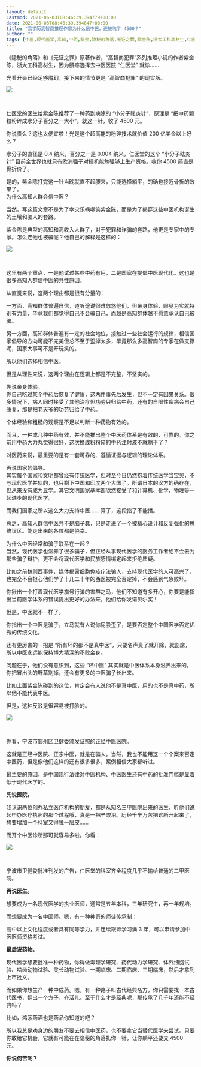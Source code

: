 ```yaml
---
layout: default
Lastmod: 2021-06-03T08:46:39.394779+00:00
date: 2021-06-03T08:46:39.394647+00:00
title: "高学历高智商推理作家为什么信中医，还被坑了 4500？"
author: ""
tags: [中医,现代医学,高知,中药,紫金,隐秘的角落,无证之罪,紫金陈,浙大工科高材生,仁医堂]
---
```


《隐秘的角落》和《无证之罪》原著作者，“高智商犯罪”系列推理小说的作者紫金陈，浙大工科高材生，因为腰疼选择去中医医院 “仁医堂” 就诊……

光看开头已经足够魔幻，接下来的情节更是 “高智商犯罪” 的现实版。

![](https://images.weserv.nl/?url=https%3A//luoimg.com/i/2021/06/03/aagsjy.png)

 

仁医堂的医生给紫金陈推荐了一种药到病除的 “小分子祛炎针”，原理是 “把中药颗粒粉碎成水分子百分之一大小”。就这一针，收了 4500 元。

你说贵么？这也太便宜啦！光是这个超高能的粉碎技术就价值 200 亿美金以上好么？

水分子的直径是 0.4 纳米，百分之一是 0.004 纳米，仁医堂的这个 “小分子祛炎针” 目前全世界也就只有欧洲强子对撞机能勉强够上生产资格。收你 4500 简直是骨折价了。

是的，紫金陈打完这一针当晚就直不起腰来，只能选择躺平，的确也接近骨折的效果了。  
为什么高知人群会信中医？

当然，写这篇文章不是为了幸灾乐祸嘲笑紫金陈，而是为了揭穿这些中医机构诞生的土壤和骗人的套路。

紫金陈是典型的高知和高收入人群了，对于犯罪和诈骗的套路，他更是专家中的专家。怎么连他也被骗呢？他自己的解释是这样的：

![](https://images.weserv.nl/?url=https%3A//luoimg.com/i/2021/06/03/aahcun.png)

 

这里有两个重点，一是他试过某些中药有用，二是国家在提倡中医现代化。这也是很多高知人群信中医的共性原因。

从直觉来说，这两个理由都是很有分量的：

一方面，高知群体普遍自信，道听途说很难忽悠他们，但亲身体验、眼见为实就特别有力量，毕竟我们都觉得自己不会骗自己，而越是高知群体越不愿意承认自己被骗。

另一方面，高知群体普遍有一定的社会地位，接触过一些社会运行的规律，相信国家倡导的方向可能不完美但总不至于歪掉太多，毕竟那么多高智商的专家在做支撑呢，国家大事可不是开玩笑的。

所以他们选择相信中医。

但是从理性来说，这两个理由在逻辑上都是不完整，不坚实的。

先说亲身体验。  
你自己吃过某个中药后恢复了健康，这两件事先后发生，但不一定有因果关系。很多情况下，病人同时接受了其他治疗但功劳只归给中药，还有的自限性疾病会自己康复，那是把老天爷的功劳归给了中药。

个体经验和粗糙的观察是不足以判断一种药物有效的。

而且，一种或几种中药有效，并不能推出整个中医药体系是有效的、可靠的。你之前用中药大力丸觉得很好，这次换成粉粉碎的中药注射液不就躺平了？

对医药来说，最重要的是有一套可靠的、遵循证据与逻辑的理论体系。

再说国家的倡导。  
其实每个国家和文明都曾经有传统医学，但时至今日仍然抱着传统医学当宝贝，不与现代医学并轨的，也只剩下中国和印度两个大国了。所谓日本的汉方的确存在，但从来没有成为显学。其它文明国家基本都欣然接受了和计算机、化学、物理等一起进步的现代医学。

而我们国家之所以这么大力支持中医…… 算了，这段掐了不能播。

总之，高知人群信中医并不是脑子蠢，只是走进了一个被精心设计和反复强化的思维误区。能走出来的各位都是侥幸。

为什么中医经常和骗子联系在一起？  
当然，现代医学也滋养了很多骗子，但正经从事现代医学的医务工作者绝不会去为那些骗子辩护，更不会将现代医学和民族感情绑定起来拒绝质疑。

比如之前魏则西事件，媒体揭露细胞免疫疗法骗人，支持现代医学的人可高兴了，也完全不会担心他们学了十几二十年的西医被完全否定掉，不会感到气急败坏。

你揪出一个打着现代医学旗号行骗的害群之马，他们不知道有多开心，你要是能指出当前医学体系的错误提出更好的办法来，他们给你发诺贝尔奖！

但是，中医就不一样了。

你指出一个中医是骗子，立马就有人说你屁股歪了，是要否定整个中国医学否定优秀的传统文化。

还有更厉害的一招是 “所有坏的都不是真中医”，只要名声臭了就开除，就割席，所以中医永远能保持博大精深的不败金身。

问题在于，他们没有意识到，这些 “坏中医” 其实就是中医体系本身滋养出来的，你把冒出头的野草割掉，还会有更多的中医骗子长出来。

比如上面紫金陈碰到的这位，肯定会有人说他不是真中医，用的也不是真中药，所以他不能代表中医。

但是，这种反驳是很容易被打脸的。

![](https://images.weserv.nl/?url=https%3A//luoimg.com/i/2021/06/03/aahkju.png)

 

你看，宁波市鄞州区卫健委颁发证照的正经中医医院。

这就是正经中医院、正宗中医，就是在骗人。当然，我也不能用这一个个案来否定中医药，但是像他们这样的还有很多很多，案例相信大家都听过。

最主要的原因，是中国现行法律对中医机构、中医医生还有中药的批准门槛是显着低于现代医学的。

**先说医院。**

我认识两位创办私立医疗机构的朋友，都是从知名三甲医院出来的医生，听他们说起申办医疗执照的那个过程哦，真是一把辛酸泪。历经千辛万苦把诊所开起来了，想要增加一个科室又得脱一层皮……

而开个中医诊所那可就容易多啦。你看：

![](https://images.weserv.nl/?url=https%3A//luoimg.com/i/2021/06/03/aahnmq.jpg)

 

宁波市卫健委批准刊发的广告，仁医堂的科室齐全程度几乎不输给普通的二甲医院。

**再说医生。**

想要成为一名现代医学的执业医师，通常是五年本科，三年研究生，再一年规培。

而想要成为一名中医师。嗯，有一种神奇的师徒传承制：

高中以上文化程度或者具有同等学力，并连续跟师学习满 3 年，可以申请参加中医医师资格考试。

**最后说药物。**

现代医学想要批准一种药物，你得做毒理学研究、药代动力学研究、体外细胞试验、啮齿动物试验、灵长动物试验、一期临床、二期临床、三期临床，然后才拿到上市批文。

而如果你想生产一种中成药。嗯，有一种路子叫古代经典名方，你只需要找一本古代医书，翻出一个方子，齐活儿。至于什么才是经典呢，那传承了几千年还能不经典吗？

比如，鸿茅药酒也是药品你知道的吧？

所以我总是劝身边的朋友不要去相信中医药，也不要拿它当替代医学来尝试。只要你敢给它机会，它就有可能在在隐秘的角落扎你一针，让你躺平还要交 4500 元。

**你说何苦呢？**

